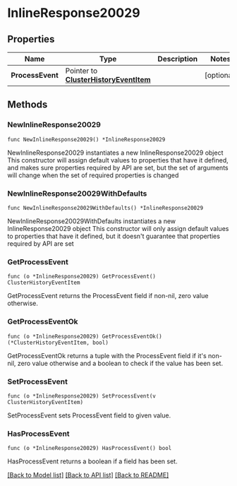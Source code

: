 # InlineResponse20029

## Properties

Name | Type | Description | Notes
------------ | ------------- | ------------- | -------------
**ProcessEvent** | Pointer to [**ClusterHistoryEventItem**](clusterHistoryEventItem.md) |  | [optional] 

## Methods

### NewInlineResponse20029

`func NewInlineResponse20029() *InlineResponse20029`

NewInlineResponse20029 instantiates a new InlineResponse20029 object
This constructor will assign default values to properties that have it defined,
and makes sure properties required by API are set, but the set of arguments
will change when the set of required properties is changed

### NewInlineResponse20029WithDefaults

`func NewInlineResponse20029WithDefaults() *InlineResponse20029`

NewInlineResponse20029WithDefaults instantiates a new InlineResponse20029 object
This constructor will only assign default values to properties that have it defined,
but it doesn't guarantee that properties required by API are set

### GetProcessEvent

`func (o *InlineResponse20029) GetProcessEvent() ClusterHistoryEventItem`

GetProcessEvent returns the ProcessEvent field if non-nil, zero value otherwise.

### GetProcessEventOk

`func (o *InlineResponse20029) GetProcessEventOk() (*ClusterHistoryEventItem, bool)`

GetProcessEventOk returns a tuple with the ProcessEvent field if it's non-nil, zero value otherwise
and a boolean to check if the value has been set.

### SetProcessEvent

`func (o *InlineResponse20029) SetProcessEvent(v ClusterHistoryEventItem)`

SetProcessEvent sets ProcessEvent field to given value.

### HasProcessEvent

`func (o *InlineResponse20029) HasProcessEvent() bool`

HasProcessEvent returns a boolean if a field has been set.


[[Back to Model list]](../README.md#documentation-for-models) [[Back to API list]](../README.md#documentation-for-api-endpoints) [[Back to README]](../README.md)


